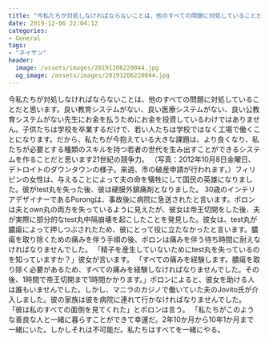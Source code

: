 ```yaml
---
title: "今私たちが対処しなければならないことは、他のすべての問題に対処していることだと思います。"
date: 2019-12-06 22:04:12
categories:
- General
tags:
- "ネイサン"
header:
  image: /assets/images/20191206220044.jpg
  og_image: /assets/images/20191206220044.jpg
---
```


今私たちが対処しなければならないことは、他のすべての問題に対処していることだと思います。良い教育システムがない、良い医療システムがない、良い公教育システムがない先生にお金を払うためにお金を投資しているわけではありません。子供たちは学校を卒業するだけで、若い人たちは学校ではなく工場で働くことになります。だから、私たちが今抱えている大きな課題は、より良くなり、私たちが必要とする種類のスキルを持つ若者の世代を生み出すことができるシステムを作ることだと思います21世紀の競争力。 （写真：2012年10月8日金曜日、デトロイトのダウンタウンの様子。来週、市の破産申請が行われます。）フィリピンの女性は、与えることによって夫の命を犠牲にして国民の英雄になりました。彼がtest丸を失った後、彼は硬膜外鎮痛剤となりました。 30歳のインテリアデザイナーであるPorongは、事故後に病院に急送されたと言います。ポロンは夫とown丸の両方を失っているように見えたが、彼女は帝王切開をした後、夫が実際に部分的なtest丸中隔崩壊を起こしたことを発見した。彼女は、test丸が膿瘍によって押しつぶされたため、彼にとって役に立たなかったと言います。膿瘍を取り除くための痛みを伴う手順の後、ポロンは痛みを伴う待ち時間に耐えなければなりませんでした。 「精子を産生していないためにtest丸を失っているのを知っていますか？」彼女が言います。 「すべての痛みを経験します。膿瘍を取り除く必要があるため、すべての痛みを経験しなければなりませんでした。その後、1時間で帝王切開まで1時間かかります。」ポロンによると、彼女を助ける人は誰もいませんでした。しかし、マニラのカジノで働いていた夫のJovito氏が介入しました。彼の家族は彼を病院に連れて行かなければなりませんでした。 「彼は私のすべての面倒を見てくれた」とポロンは言う。 「私たちがこのような善良な人と一緒に暮らすことができて幸運だ。2年10か月から10年1か月まで一緒にいた。しかしそれは不可能だ。私たちはすべてを一緒にやる。
